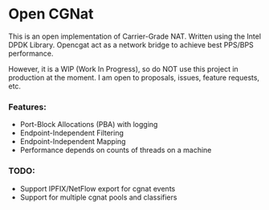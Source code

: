 # Open CGNat

This is an open implementation of Carrier-Grade NAT. Written using the Intel DPDK Library. Opencgat act as a network bridge to achieve best PPS/BPS performance.

However, it is a WIP (Work In Progress), so do NOT use this project in production at the moment. I am open to proposals, issues, feature requests, etc.

### Features:
 * Port-Block Allocations (PBA) with logging
 * Endpoint-Independent Filtering
 * Endpoint-Independent Mapping
 * Performance depends on counts of threads on a machine

### TODO:
 * Support IPFIX/NetFlow export for cgnat events
 * Support for multiple cgnat pools and classifiers